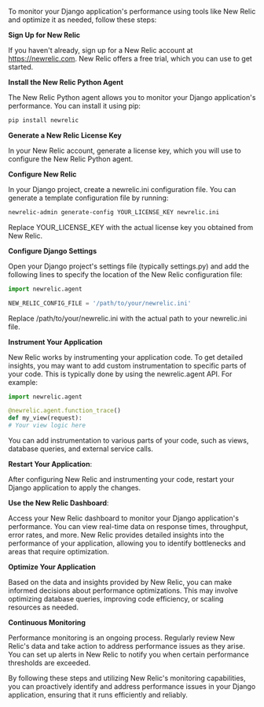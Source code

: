 To monitor your Django application's performance using tools like New Relic and optimize it as needed, follow these steps:

**Sign Up for New Relic**

If you haven't already, sign up for a New Relic account at https://newrelic.com. New Relic offers a free trial, which you can use to get started.

**Install the New Relic Python Agent**

The New Relic Python agent allows you to monitor your Django application's performance. You can install it using pip:

```bash
pip install newrelic
```

**Generate a New Relic License Key**

In your New Relic account, generate a license key, which you will use to configure the New Relic Python agent.

**Configure New Relic**

In your Django project, create a newrelic.ini configuration file. You can generate a template configuration file by running:

```bash
newrelic-admin generate-config YOUR_LICENSE_KEY newrelic.ini
```

Replace YOUR_LICENSE_KEY with the actual license key you obtained from New Relic.

**Configure Django Settings**

Open your Django project's settings file (typically settings.py) and add the following lines to specify the location of the New Relic configuration file:

```python
import newrelic.agent

NEW_RELIC_CONFIG_FILE = '/path/to/your/newrelic.ini'
```

Replace /path/to/your/newrelic.ini with the actual path to your newrelic.ini file.

**Instrument Your Application**

New Relic works by instrumenting your application code. To get detailed insights, you may want to add custom instrumentation to specific parts of your code. This is typically done by using the newrelic.agent API. For example:

```python
import newrelic.agent

@newrelic.agent.function_trace()
def my_view(request):
# Your view logic here
```

You can add instrumentation to various parts of your code, such as views, database queries, and external service calls.

**Restart Your Application**:

After configuring New Relic and instrumenting your code, restart your Django application to apply the changes.

**Use the New Relic Dashboard**:

Access your New Relic dashboard to monitor your Django application's performance. You can view real-time data on response times, throughput, error rates, and more. New Relic provides detailed insights into the performance of your application, allowing you to identify bottlenecks and areas that require optimization.

**Optimize Your Application**

Based on the data and insights provided by New Relic, you can make informed decisions about performance optimizations. This may involve optimizing database queries, improving code efficiency, or scaling resources as needed.

**Continuous Monitoring**

Performance monitoring is an ongoing process. Regularly review New Relic's data and take action to address performance issues as they arise. You can set up alerts in New Relic to notify you when certain performance thresholds are exceeded.

By following these steps and utilizing New Relic's monitoring capabilities, you can proactively identify and address performance issues in your Django application, ensuring that it runs efficiently and reliably.
